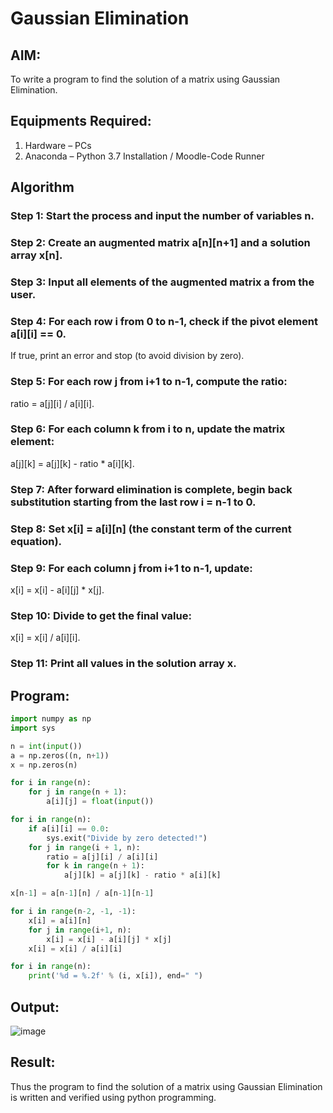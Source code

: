 # Gaussian Elimination

## AIM:
To write a program to find the solution of a matrix using Gaussian Elimination.

## Equipments Required:
1. Hardware – PCs
2. Anaconda – Python 3.7 Installation / Moodle-Code Runner

## Algorithm

### Step 1: Start the process and input the number of variables n.

### Step 2: Create an augmented matrix a[n][n+1] and a solution array x[n].

### Step 3: Input all elements of the augmented matrix a from the user.

### Step 4: For each row i from 0 to n-1, check if the pivot element a[i][i] == 0.
If true, print an error and stop (to avoid division by zero).

### Step 5: For each row j from i+1 to n-1, compute the ratio:
ratio = a[j][i] / a[i][i].

### Step 6: For each column k from i to n, update the matrix element:
a[j][k] = a[j][k] - ratio * a[i][k].

### Step 7: After forward elimination is complete, begin back substitution starting from the last row i = n-1 to 0.

### Step 8: Set x[i] = a[i][n] (the constant term of the current equation).

### Step 9: For each column j from i+1 to n-1, update:
x[i] = x[i] - a[i][j] * x[j].

### Step 10: Divide to get the final value:
x[i] = x[i] / a[i][i].

### Step 11: Print all values in the solution array x.

## Program:
```python
import numpy as np
import sys

n = int(input())
a = np.zeros((n, n+1))
x = np.zeros(n)

for i in range(n):
    for j in range(n + 1):
        a[i][j] = float(input())

for i in range(n):
    if a[i][i] == 0.0:
        sys.exit("Divide by zero detected!")
    for j in range(i + 1, n):
        ratio = a[j][i] / a[i][i]
        for k in range(n + 1):
            a[j][k] = a[j][k] - ratio * a[i][k]

x[n-1] = a[n-1][n] / a[n-1][n-1]

for i in range(n-2, -1, -1):
    x[i] = a[i][n]
    for j in range(i+1, n):
        x[i] = x[i] - a[i][j] * x[j]
    x[i] = x[i] / a[i][i]

for i in range(n):
    print('%d = %.2f' % (i, x[i]), end=" ")

```

## Output:

![image](https://github.com/user-attachments/assets/342fc036-3615-485b-967e-45da8b15434a)

## Result:
Thus the program to find the solution of a matrix using Gaussian Elimination is written and verified using python programming.

